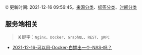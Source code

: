 :alarm_clock: 更新时间: 2021-12-16 09:56:45。[来源分类](../README.md)、[标签分类](../TAGS.md)、[时间分类](../TIMELINE.md)

## 服务端相关


> 关键字：`Nginx`、`Docker`、`GraphQL`、`REST`、`gRPC`



- [2021-12-16-可以用-Docker-白嫖出一个-NAS-吗？](https://www.v2ex.com/t/822626) 